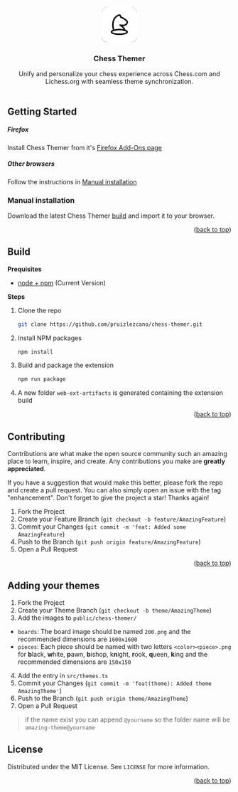 <a name="readme-top"></a>

<br />
<div align="center">
  <a href="https://github.com/pruizlezcano/chess-themer">
    <img src="./public/icons/icon.png" alt="Logo" width="80" height="80">
  </a>

  <h3 align="center">Chess Themer</h3>

  <p align="center">
    Unify and personalize your chess experience across Chess.com and Lichess.org with seamless theme synchronization.
    <br />
    <br />
</div>


## Getting Started

##### Firefox

Install Chess Themer from it's [Firefox Add-Ons page](https://addons.mozilla.org/firefox/addon/chess-themer)

##### Other browsers

Follow the instructions in [Manual installation](#manual-installation)

### Manual installation

Download the latest Chess Themer [build](https://github.com/pruizlezcano/chess-themer/releases/latest) and import it to your browser.

<p align="right">(<a href="#readme-top">back to top</a>)</p>

## Build

**Prequisites**

* [node + npm](https://nodejs.org/en) (Current Version)

**Steps**

1. Clone the repo
   ```sh
   git clone https://github.com/pruizlezcano/chess-themer.git
   ```
2. Install NPM packages
   ```sh
   npm install
   ```
3. Build and package the extension
   ```sh
   npm run package
   ```
4. A new folder `web-ext-artifacts` is generated containing the extension build

<p align="right">(<a href="#readme-top">back to top</a>)</p>

<!-- CONTRIBUTING -->
## Contributing

Contributions are what make the open source community such an amazing place to learn, inspire, and create. Any contributions you make are **greatly appreciated**.

If you have a suggestion that would make this better, please fork the repo and create a pull request. You can also simply open an issue with the tag "enhancement".
Don't forget to give the project a star! Thanks again!

1. Fork the Project
2. Create your Feature Branch (`git checkout -b feature/AmazingFeature`)
3. Commit your Changes (`git commit -m 'feat: Added some AmazingFeature`)
4. Push to the Branch (`git push origin feature/AmazingFeature`)
5. Open a Pull Request

<p align="right">(<a href="#readme-top">back to top</a>)</p>

## Adding your themes

1. Fork the Project
2. Create your Theme Branch (`git checkout -b theme/AmazingTheme`)
3. Add the images to `public/chess-themer/`
  - `boards`: The board image should be named `200.png` and the recommended dimensions are `1600x1600`
  - `pieces`: Each piece should be named with two letters `<color><piece>.png` for **b**lack, **w**hite, **p**awn, **b**ishop, k**n**ight, **r**ook, **q**ueen, **k**ing and the recommended dimensions are `150x150`
4. Add the entry in `src/themes.ts`
5. Commit your Changes (`git commit -m 'feat(theme): Added theme AmazingTheme'`)
6. Push to the Branch (`git push origin theme/AmazingTheme`)
7. Open a Pull Request

> if the name exist you can append `@yourname` so the folder name will be `amazing-theme@yourname`


<!-- LICENSE -->
## License

Distributed under the MIT License. See `LICENSE` for more information.

<p align="right">(<a href="#readme-top">back to top</a>)</p>

<!-- MARKDOWN LINKS & IMAGES -->
